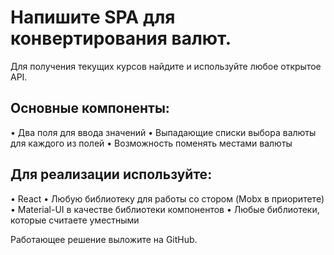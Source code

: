 # Напишите SPA для конвертирования валют. 

Для получения текущих курсов найдите и используйте любое открытое API.

## Основные компоненты:
• Два поля для ввода значений
• Выпадающие списки выбора валюты для каждого из полей
• Возможность поменять местами валюты

## Для реализации используйте:
• React
• Любую библиотеку для работы со стором (Mobx в приоритете)
• Material-UI в качестве библиотеки компонентов
• Любые библиотеки, которые считаете уместными

Работающее решение выложите на GitHub.